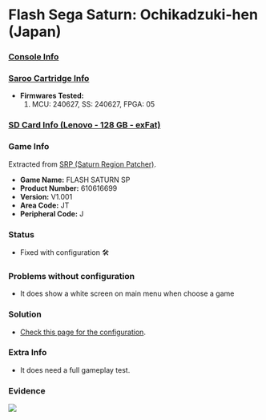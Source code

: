 # Flash Sega Saturn: Ochikadzuki-hen (Japan)

### [Console Info](../../../../../Info/Consoles/VA13/README.md)

### [Saroo Cartridge Info](../../../../../Info/Cartridges/RetroGameParadiseStore/1.32F/README.md)

- <b>Firmwares Tested:</b>
  1. MCU: 240627, SS: 240627, FPGA: 05

### [SD Card Info (Lenovo - 128 GB - exFat)](../../../../../Info/SdCards/Lenovo/128GB/exfat/README.md)

### Game Info

Extracted from [SRP (Saturn Region Patcher)](https://segaxtreme.net/resources/saturn-region-patcher.81/download).

- <b>Game Name:</b> FLASH SATURN SP
- <b>Product Number:</b> 610616699
- <b>Version:</b> V1.001
- <b>Area Code:</b> JT
- <b>Peripheral Code:</b> J

### Status

- Fixed with configuration :hammer_and_wrench:

### Problems without configuration

- It does show a white screen on main menu when choose a game

### Solution

- [Check this page for the configuration](https://github.com/williamdsw/saroo-configuration-list/blob/master/J/610616699/FLASH_SATURN_SP/README.md).

### Extra Info

- It does need a full gameplay test.

### Evidence

[![](https://img.youtube.com/vi/xWpbi6N41E4/0.jpg)](https://www.youtube.com/watch?v=xWpbi6N41E4)
